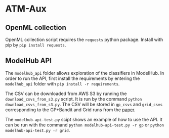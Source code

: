 # ATM-Aux

## OpenML collection

OpenML collection script requires the `requests` python package. Install with pip by `pip install requests`.

## ModelHub API

The `modelhub_api` folder allows exploration of the classifiers in ModelHub. In order to run the API, first install the requirements by entering the `modelhub_api` folder with `pip install -r requirements`.

The CSV can be downloaded from AWS S3 by running the `download_csvs_from_s3.py` script. It is run by the command `python download_csvs_from_s3.py`. The CSV will be stored in `gp_csvs` and `grid_csvs` corresponding to the GP+Bandit and Grid runs from the [paper](https://cyphe.rs/static/atm.pdf).

The `modelhub-api-test.py` scipt shows an example of how to use the API. It can be run with the command `python modelhub-api-test.py -r gp` or `python modelhub-api-test.py -r grid`.

